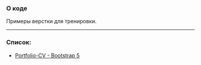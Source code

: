 ### О коде

Примеры верстки для тренировки.

---

### Список:
* [Portfolio-CV - Bootstrap 5](portfolio-cv/index.html)